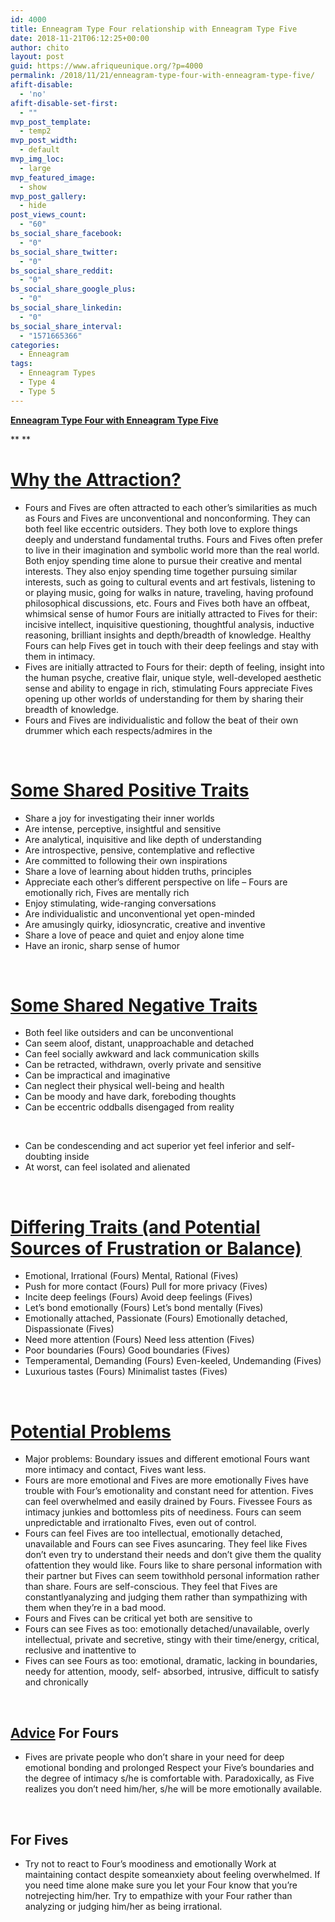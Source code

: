 ```yaml
---
id: 4000
title: Enneagram Type Four relationship with Enneagram Type Five
date: 2018-11-21T06:12:25+00:00
author: chito
layout: post
guid: https://www.afriqueunique.org/?p=4000
permalink: /2018/11/21/enneagram-type-four-with-enneagram-type-five/
afift-disable:
  - 'no'
afift-disable-set-first:
  - ""
mvp_post_template:
  - temp2
mvp_post_width:
  - default
mvp_img_loc:
  - large
mvp_featured_image:
  - show
mvp_post_gallery:
  - hide
post_views_count:
  - "60"
bs_social_share_facebook:
  - "0"
bs_social_share_twitter:
  - "0"
bs_social_share_reddit:
  - "0"
bs_social_share_google_plus:
  - "0"
bs_social_share_linkedin:
  - "0"
bs_social_share_interval:
  - "1571665366"
categories:
  - Enneagram
tags:
  - Enneagram Types
  - Type 4
  - Type 5
---
```

**<u>Enneagram Type Four with Enneagram Type Five</u>**

** **

# <u>Why the Attraction?</u>

  * Fours and Fives are often attracted to each other’s similarities as much as Fours and Fives are unconventional and nonconforming. They can both feel like eccentric outsiders. They both love to explore things deeply and understand fundamental truths. Fours and Fives often prefer to live in their imagination and symbolic world more than the real world. Both enjoy spending time alone to pursue their creative and mental interests. They also enjoy spending time together pursuing similar interests, such as going to cultural events and art festivals, listening to or playing music, going for walks in nature, traveling, having profound philosophical discussions, etc. Fours and Fives both have an offbeat, whimsical sense of humor Fours are initially attracted to Fives for their: incisive intellect, inquisitive questioning, thoughtful analysis, inductive reasoning, brilliant insights and depth/breadth of knowledge. Healthy Fours can help Fives get in touch with their deep feelings and stay with them in intimacy.
  * Fives are initially attracted to Fours for their: depth of feeling, insight into the human psyche, creative flair, unique style, well-developed aesthetic sense and ability to engage in rich, stimulating Fours appreciate Fives opening up other worlds of understanding for them by sharing their breadth of knowledge.
  * Fours and Fives are individualistic and follow the beat of their own drummer which each respects/admires in the

&nbsp;

# <u>Some Shared Positive Traits</u>

  * Share a joy for investigating their inner worlds
  * Are intense, perceptive, insightful and sensitive
  * Are analytical, inquisitive and like depth of understanding
  * Are introspective, pensive, contemplative and reflective
  * Are committed to following their own inspirations
  * Share a love of learning about hidden truths, principles
  * Appreciate each other’s different perspective on life – Fours are emotionally rich, Fives are mentally rich
  * Enjoy stimulating, wide-ranging conversations
  * Are individualistic and unconventional yet open-minded
  * Are amusingly quirky, idiosyncratic, creative and inventive
  * Share a love of peace and quiet and enjoy alone time
  * Have an ironic, sharp sense of humor

&nbsp;

# <u>Some Shared Negative Traits</u>

  * Both feel like outsiders and can be unconventional
  * Can seem aloof, distant, unapproachable and detached
  * Can feel socially awkward and lack communication skills
  * Can be retracted, withdrawn, overly private and sensitive
  * Can be impractical and imaginative
  * Can neglect their physical well-being and health
  * Can be moody and have dark, foreboding thoughts
  * Can be eccentric oddballs disengaged from reality

&nbsp;

  * Can be condescending and act superior yet feel inferior and self-doubting inside
  * At worst, can feel isolated and alienated

&nbsp;

# <u>Differing Traits (and Potential Sources of Frustration or Balance)</u>

  * Emotional, Irrational (Fours) Mental, Rational (Fives)
  * Push for more contact (Fours) Pull for more privacy (Fives)
  * Incite deep feelings (Fours) Avoid deep feelings (Fives)
  * Let’s bond emotionally (Fours) Let’s bond mentally (Fives)
  * Emotionally attached, Passionate (Fours) Emotionally detached, Dispassionate (Fives)
  * Need more attention (Fours) Need less attention (Fives)
  * Poor boundaries (Fours) Good boundaries (Fives)
  * Temperamental, Demanding (Fours) Even-keeled, Undemanding (Fives)
  * Luxurious tastes (Fours) Minimalist tastes (Fives)

&nbsp;

# <u>Potential Problems</u>

  * Major problems: Boundary issues and different emotional Fours want more intimacy and contact, Fives want less.
  * Fours are more emotional and Fives are more emotionally Fives have trouble with Four’s emotionality and constant need for attention. Fives can feel overwhelmed and easily drained by Fours. Fivessee Fours as intimacy junkies and bottomless pits of neediness. Fours can seem unpredictable and irrationalto Fives, even out of control.
  * Fours can feel Fives are too intellectual, emotionally detached, unavailable and Fours can see Fives asuncaring. They feel like Fives don’t even try to understand their needs and don’t give them the quality ofattention they would like. Fours like to share personal information with their partner but Fives can seem towithhold personal information rather than share. Fours are self-conscious. They feel that Fives are constantlyanalyzing and judging them rather than sympathizing with them when they’re in a bad mood.
  * Fours and Fives can be critical yet both are sensitive to
  * Fours can see Fives as too: emotionally detached/unavailable, overly intellectual, private and secretive, stingy with their time/energy, critical, reclusive and inattentive to
  * Fives can see Fours as too: emotional, dramatic, lacking in boundaries, needy for attention, moody, self- absorbed, intrusive, difficult to satisfy and chronically

&nbsp;

## <u>Advice</u> For Fours

  * Fives are private people who don’t share in your need for deep emotional bonding and prolonged Respect your Five’s boundaries and the degree of intimacy s/he is comfortable with. Paradoxically, as Five realizes you don’t need him/her, s/he will be more emotionally available.

&nbsp;

## For Fives

  * Try not to react to Four’s moodiness and emotionally Work at maintaining contact despite someanxiety about feeling overwhelmed. If you need time alone make sure you let your Four know that you’re notrejecting him/her. Try to empathize with your Four rather than analyzing or judging him/her as being irrational.